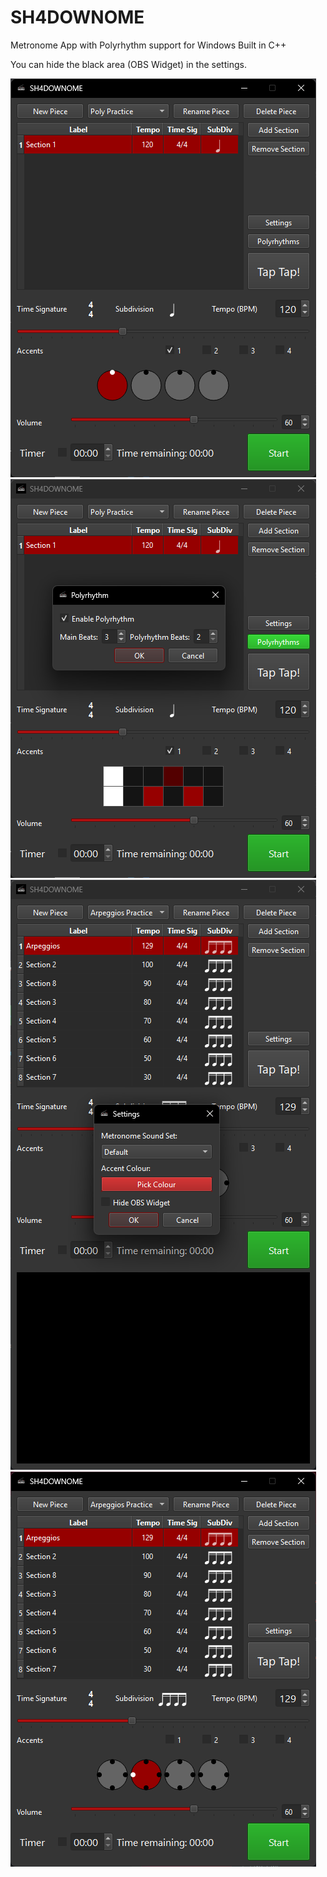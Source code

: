 # SH4DOWNOME
Metronome App with Polyrhythm support for Windows Built in C++

You can hide the black area (OBS Widget) in the settings.

![](images/6.png)![](images/7.png)![](images/3.png)![](images/5.png)
